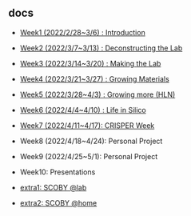 ## docs

- [Week1 (2022/2/28~3/6) : Introduction](week1/week1.md)
- [Week2 (2022/3/7~3/13) : Deconstructing the Lab](week2/week2.md)
- [Week3 (2022/3/14~3/20) : Making the Lab](week3/week3.md)
- [Week4 (2022/3/21~3/27) : Growing Materials](week4/week4.md)
- [Week5 (2022/3/28~4/3) : Growing more (HLN)](week5/week5.md)
- [Week6 (2022/4/4~4/10) : Life in Silico](week6/week6.md)
- [Week7 (2022/4/11~4/17): CRISPER Week](week7/week7.md)
- Week8 (2022/4/18~4/24): Personal Project
- Week9 (2022/4/25~5/1): Personal Project
- Week10: Presentations

- [extra1: SCOBY @lab](extra1/index.md)
- [extra2: SCOBY @home](extra2/index.md)